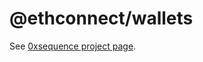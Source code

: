 @ethconnect/wallets
===============

See [0xsequence project page](https://github.com/0xsequence/sequence.js).

